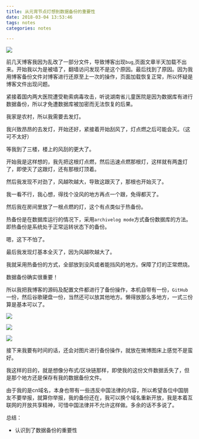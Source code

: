 ```yaml
---
title: 从元宵节点灯想到数据备份的重要性
date: 2018-03-04 13:53:46
tags: notes
categories: notes

---
```




![](https://ws1.sinaimg.cn/large/006Y6f53gy1fp0r0xt126j30tw0gpta0.jpg)

<!--more-->

前几天博客我因为乱改了一部分文件，导致博客出现`bug`,页面文章半天加载不出来。开始我以为是被墙了，翻墙访问发现不是这个原因。最后找到了原因。因为我用博客备份文件对博客进行还原至上一次的操作，页面加载恢复正常，所以怀疑是博客文件出现问题。


紧接着国内两大医院遭受勒索病毒攻击，听说湖南省儿童医院是因为数据库有进行数据备份，所以才免遭数据库被加密而无法恢复的后果。


我家是农村，所以我需要去发灯。

我兴致昂昂的去发灯，开始还好，紧接着开始刮风了，灯点燃之后可能会灭。（这可不太好）

等我到了三楼，楼上的风刮的更大了。

开始我是这样想的，我先把这根灯点燃，然后迅速点燃那根灯，这样就有两盏灯了，即使灭了这跟灯，还有那根灯顶着。


然后我发现不对劲了，风越吹越大，导致这跟灭了，那根也开始灭了。

我一看不行，我心想，得找个没风的地方再点一个跟，免得都灭了。

然后我在房间里放了一根点燃的灯，这个有点类似于热备份。

热备份是在数据库运行的情况下，采用`archivelog mode`方式备份数据库的方法。即热备份是系统处于正常运转状态下的备份。

嗯，这下不怕了。

最后我发现灯基本全灭了，因为风越吹越大了。

我就采用热备份的方式，全部放到没风或者能挡风的地方。保障了灯的正常燃烧。


数据备份确实很重要！


所以我把我博客的源码及配置文件都进行了备份操作，本机自带有一份，`GitHub`一份，然后谷歌硬盘一份，当然还可以放其他地方。懒得放那么多地方，一式三份算是基本可以了。


![](https://ws1.sinaimg.cn/large/006Y6f53gy1fp0rt2jjtmj30v40h2dhz.jpg)

![](https://ws1.sinaimg.cn/large/006Y6f53gy1fp0r0xt126j30tw0gpta0.jpg)

![](https://ws1.sinaimg.cn/large/006Y6f53gy1fp0rtblww7j30zn0hvq3q.jpg)


接下来我要有时间的话，还会对图片进行备份操作，就放在微博图床上感觉不是蛮好。

我这样的目的，就是想像分布式/区块链那样，即使我的这份文件数据丢失了，但是那个地方还是保存有我的数据备份文件。

由于我的是cn域名，本身也带有一些违反中国法律的内容，所以希望各位中国朋友不要举报，就算你举报，我的备份还在，我可以换个域名重新开放，我是本着互联网的开放共享精神，可惜中国法律并不允许这样做。多余的话不多说了。


总结：

- 认识到了数据备份的重要性
  